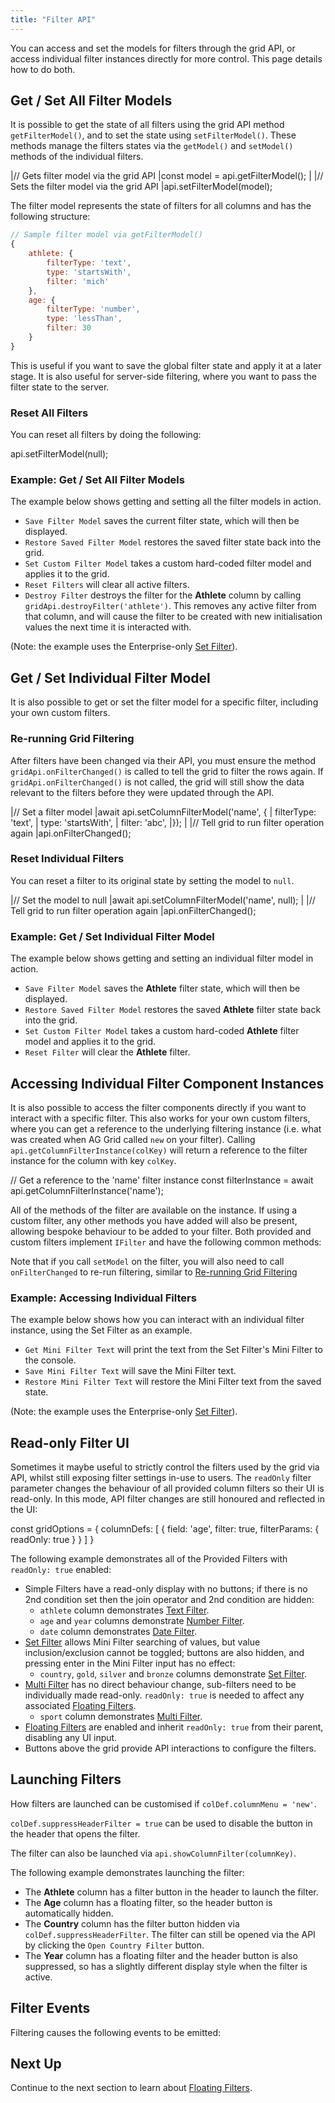 ```yaml
---
title: "Filter API"
---
```


You can access and set the models for filters through the grid API, or access individual filter instances directly for more control. This page details how to do both.

## Get / Set All Filter Models

It is possible to get the state of all filters using the grid API method `getFilterModel()`, and to set the state using
`setFilterModel()`. These methods manage the filters states via the `getModel()` and `setModel()` methods of the
individual filters.

<api-documentation source='grid-api/api.json' section='filter' names='["getFilterModel", "setFilterModel"]'></api-documentation>

<snippet>
|// Gets filter model via the grid API
|const model = api.getFilterModel();
| 
|// Sets the filter model via the grid API
|api.setFilterModel(model);
</snippet>

The filter model represents the state of filters for all columns and has the following structure:

```js
// Sample filter model via getFilterModel()
{
    athlete: {
        filterType: 'text',
        type: 'startsWith',
        filter: 'mich'
    },
    age: {
        filterType: 'number',
        type: 'lessThan',
        filter: 30
    }
}
```

This is useful if you want to save the global filter state and apply it at a later stage. It is also useful for server-side filtering, where you want to pass the filter state to the server.

### Reset All Filters

You can reset all filters by doing the following:

<snippet>
api.setFilterModel(null);
</snippet>

### Example: Get / Set All Filter Models

The example below shows getting and setting all the filter models in action.

- `Save Filter Model` saves the current filter state, which will then be displayed.
- `Restore Saved Filter Model` restores the saved filter state back into the grid.
- `Set Custom Filter Model` takes a custom hard-coded filter model and applies it to the grid.
- `Reset Filters` will clear all active filters.
- `Destroy Filter` destroys the filter for the **Athlete** column by calling `gridApi.destroyFilter('athlete')`. This removes any active filter from that column, and will cause the filter to be created with new initialisation values the next time it is interacted with.

(Note: the example uses the Enterprise-only [Set Filter](/filter-set/)).

<grid-example title='Filter Model' name='filter-model' type='generated' options='{ "enterprise": true, "exampleHeight": 587, "modules": ["clientside", "menu", "filterpanel", "columnpanel", "setfilter"] }'></grid-example>

## Get / Set Individual Filter Model

It is also possible to get or set the filter model for a specific filter, including your own custom filters.

<api-documentation source='grid-api/api.json' section='filter' names='["getColumnFilterModel", "setColumnFilterModel"]'></api-documentation>

### Re-running Grid Filtering

After filters have been changed via their API, you must ensure the method `gridApi.onFilterChanged()` is called to tell the grid to filter the rows again. If `gridApi.onFilterChanged()` is not called, the grid will still show the data relevant to the filters before they were updated through the API.

<snippet transform="false">
|// Set a filter model
|await api.setColumnFilterModel('name', {
|    filterType: 'text',
|    type: 'startsWith',
|    filter: 'abc',
|});
|
|// Tell grid to run filter operation again
|api.onFilterChanged();
</snippet>

### Reset Individual Filters

You can reset a filter to its original state by setting the model to `null`.

<snippet transform="false">
|// Set the model to null
|await api.setColumnFilterModel('name', null);
| 
|// Tell grid to run filter operation again
|api.onFilterChanged();
</snippet>

### Example: Get / Set Individual Filter Model

The example below shows getting and setting an individual filter model in action.

- `Save Filter Model` saves the **Athlete** filter state, which will then be displayed.
- `Restore Saved Filter Model` restores the saved **Athlete** filter state back into the grid.
- `Set Custom Filter Model` takes a custom hard-coded **Athlete** filter model and applies it to the grid.
- `Reset Filter` will clear the **Athlete** filter.

<grid-example title='Individual Filter Model' name='filter-model-individual' type='generated' options='{ "enterprise": true, "exampleHeight": 587, "modules": ["clientside", "menu", "filterpanel", "columnpanel", "setfilter"] }'></grid-example>

## Accessing Individual Filter Component Instances

It is also possible to access the filter components directly if you want to interact with a specific filter. This also works for your own custom filters, where you can get a reference to the underlying filtering instance (i.e. what was created when AG Grid called `new` on your filter). Calling `api.getColumnFilterInstance(colKey)` will return a reference to the filter instance for the column with key `colKey`.

<api-documentation source='grid-api/api.json' section='filter' names='["getColumnFilterInstance"]'></api-documentation>

<snippet transform="false">
// Get a reference to the 'name' filter instance
const filterInstance = await api.getColumnFilterInstance('name');
</snippet>

All of the methods of the filter are available on the instance. If using a custom filter, any other methods you have added will also be present, allowing bespoke behaviour to be added to your filter. Both provided and custom filters implement `IFilter` and have the following common methods:

<interface-documentation interfaceName='IFilter' names='["isFilterActive", "getModel", "setModel"]' config='{"description":""}'></interface-documentation>

Note that if you call `setModel` on the filter, you will also need to call `onFilterChanged` to re-run filtering, similar to [Re-running Grid Filtering](/filter-api/#re-running-grid-filtering)

### Example: Accessing Individual Filters

The example below shows how you can interact with an individual filter instance, using the Set Filter as an example.

- `Get Mini Filter Text` will print the text from the Set Filter's Mini Filter to the console.
- `Save Mini Filter Text` will save the Mini Filter text.
- `Restore Mini Filter Text` will restore the Mini Filter text from the saved state.

(Note: the example uses the Enterprise-only [Set Filter](/filter-set/)).

<grid-example title='Accessing Individual Filters' name='filter-api' type='generated' options='{ "enterprise": true, "exampleHeight": 624, "modules": ["clientside", "setfilter", "menu", "columnpanel", "filterpanel"] }'></grid-example>

## Read-only Filter UI

Sometimes it maybe useful to strictly control the filters used by the grid via API, whilst still exposing filter settings in-use to users. The `readOnly` filter parameter changes the behaviour of all provided column filters so their UI is read-only. In this mode, API filter changes are still honoured and reflected in the UI:

<snippet>
const gridOptions = {
    columnDefs: [
        {
            field: 'age',
            filter: true,
            filterParams: {
                readOnly: true
            }
        }
    ]
}
</snippet>

The following example demonstrates all of the Provided Filters with `readOnly: true` enabled:
- Simple Filters have a read-only display with no buttons; if there is no 2nd condition set then the join operator and 2nd condition are hidden:
    - `athlete` column demonstrates [Text Filter](/filter-text/).
    - `age` and `year` columns demonstrate [Number Filter](/filter-number/).
    - `date` column demonstrates [Date Filter](/filter-date/).
- [Set Filter](/filter-set/) allows Mini Filter searching of values, but value inclusion/exclusion cannot be toggled; buttons are also hidden, and pressing enter in the Mini Filter input has no effect:
    - `country`, `gold`, `silver` and `bronze` columns demonstrate [Set Filter](/filter-set/).
- [Multi Filter](/filter-multi/) has no direct behaviour change, sub-filters need to be individually made read-only. `readOnly: true` is needed to affect any associated [Floating Filters](/floating-filters/).
    - `sport` column demonstrates [Multi Filter](/filter-multi/).
- [Floating Filters](/floating-filters/) are enabled and inherit `readOnly: true` from their parent, disabling any UI input.
- Buttons above the grid provide API interactions to configure the filters.

<grid-example title='Read-only Filter UI' name='filter-api-readonly' type='generated' options='{ "enterprise": true, "exampleHeight": 624, "modules": ["clientside", "setfilter", "menu", "columnpanel", "multifilter"] }'></grid-example>

## Launching Filters

How filters are launched can be customised if `colDef.columnMenu = 'new'`.

`colDef.suppressHeaderFilter = true` can be used to disable the button in the header that opens the filter.

The filter can also be launched via `api.showColumnFilter(columnKey)`.

The following example demonstrates launching the filter:
- The **Athlete** column has a filter button in the header to launch the filter.
- The **Age** column has a floating filter, so the header button is automatically hidden.
- The **Country** column has the filter button hidden via `colDef.suppressHeaderFilter`. The filter can still be opened via the API by clicking the `Open Country Filter` button.
- The **Year** column has a floating filter and the header button is also suppressed, so has a slightly different display style when the filter is active.

<grid-example title='Launching Filters' name='launching-filters' type='generated' options='{ "modules": ["clientside"] }'></grid-example>

## Filter Events

Filtering causes the following events to be emitted:

<api-documentation source='grid-events/events.json' section='filter' names='["filterOpened", "filterChanged", "filterModified"]'></api-documentation>

## Next Up

Continue to the next section to learn about [Floating Filters](/floating-filters/).
